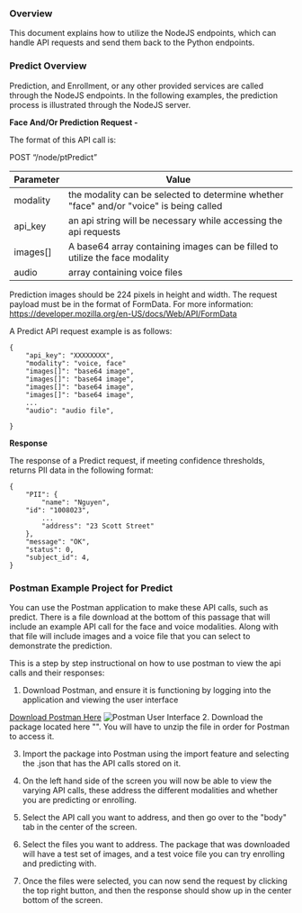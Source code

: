 ### Overview 

This document explains how to utilize the NodeJS endpoints, which can handle API requests and send them back to the Python endpoints.

### Predict Overview

Prediction, and Enrollment, or any other provided services are called through the NodeJS endpoints. In the following examples, the prediction process is illustrated through the NodeJS server.


**Face And/Or Prediction Request -**

The format of this API call is: 

POST “/node/ptPredict”

|Parameter      |            Value|
|----------|--------------| 
|modality | the modality can be selected to determine whether "face" and/or "voice" is being called
|api_key       |         an api string will be necessary while accessing the api requests|
|images[]       |         A base64 array containing images can be filled to utilize the face modality|
|audio | array containing voice files |

Prediction images should be 224 pixels in height and width. The request payload must be in the format of FormData. For more information: https://developer.mozilla.org/en-US/docs/Web/API/FormData

A Predict API request example is as follows:
```
{
    "api_key": "XXXXXXXX",
    "modality": "voice, face"
    "images[]": "base64 image",
    "images[]": "base64 image",
    "images[]": "base64 image", 
    "images[]": "base64 image",
    ...
    "audio": "audio file",

}
```

**Response**

The response of a Predict request, if meeting confidence thresholds, returns PII data in the following format:
```
{
    "PII": {
        "name": "Nguyen",
	"id": "1008023",
        ...
        "address": "23 Scott Street"
    },
    "message": "OK",
    "status": 0,
    "subject_id": 4,
}
```

### Postman Example Project for Predict

You can use the Postman application to make these API calls, such as predict. There is a file download at the bottom of this passage that will include an example API call for the face and voice modalities. Along with that file will include images and a voice file that you can select to demonstrate the prediction.

This is a step by step instructional on how to use postman to view the api calls and their responses:

1. Download Postman, and ensure it is functioning by logging into the application and viewing the user interface

[Download Postman Here](https://www.postman.com/downloads/)
![Postman User Interface](https://github.com/openinfer/PrivateIdentity/blob/master/images/Postman%20UI.png)
2. Download the package located here "". You will have to unzip the file in order for Postman to access it. 

3. Import the package into Postman using the import feature and selecting the .json that has the API calls stored on it. 

4. On the left hand side of the screen you will now be able to view the varying API calls, these address the different modalities and whether you are predicting or enrolling. 

5. Select the API call you want to address, and then go over to the "body" tab in the center of the screen.

6. Select the files you want to address. The package that was downloaded will have a test set of images, and a test voice file you can try enrolling and predicting with. 

7. Once the files were selected, you can now send the request by clicking the top right button, and then the response should show up in the center bottom of the screen.


